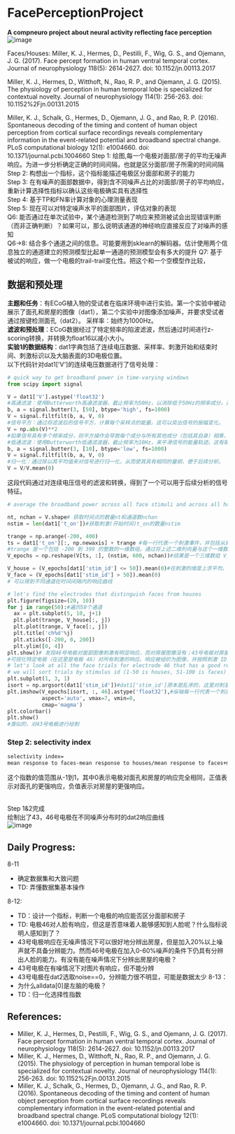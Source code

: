 # FacePerceptionProject
**A compneuro project about neural activity reflecting face perception**  
![image](https://github.com/Rayz357/FacePerceptionProject/assets/60376633/d8c271a0-ca08-4035-ada8-78538e745fb5)

Faces/Houses:
Miller, K. J., Hermes, D., Pestilli, F., Wig, G. S., and Ojemann, J. G. (2017). Face percept formation in human ventral temporal cortex. Journal of neurophysiology 118(5): 2614-2627. doi: 10.1152/jn.00113.2017

Miller, K. J., Hermes, D., Witthoft, N., Rao, R. P., and Ojemann, J. G. (2015). The physiology of perception in human temporal lobe is specialized for contextual novelty. Journal of neurophysiology 114(1): 256-263. doi: 10.1152%2Fjn.00131.2015

Miller, K. J., Schalk, G., Hermes, D., Ojemann, J. G., and Rao, R. P. (2016). Spontaneous decoding of the timing and content of human object perception from cortical surface recordings reveals complementary information in the event-related potential and broadband spectral change. PLoS computational biology 12(1): e1004660. doi: 10.1371/journal.pcbi.1004660
Step 1:  绘图,每一个电极对面部/房子的平均无噪声响应。为进一步分析确定正确的时间间隔，也就是区分面部/房子所需的时间间隔  
Step 2: 构想出一个指标，这个指标能描述电极区分面部和房子的能力  
Step 3: 在有噪声的面部数据中，得到含不同噪声占比的对面部/房子的平均响应，重新计算选择性指标以确认这些电极确实具有选择性   
Step 4: 基于TP和FN率计算对象的心理测量表现    
Step 5: 现在可以对特定噪声水平的面部图片，评估对象的表现  
Q6: 能否通过在单次试验中，某个通道检测到了响应来预测被试会出现错误判断（而非正确判断）？如果可以，那么说明该通道的神经响应直接反应了对噪声的感知  
Q6->8: 结合多个通道之间的信息。可能要用到sklearn的解码器。估计使用两个信息独立的通道建立的预测模型比起单一通道的预测模型会有多大的提升
Q7: 基于被试的响应，做一个电极的trail-trail变化性。把这个和一个空模型作比较，  

## 数据和预处理
**主题和任务**：有ECoG植入物的受试者在临床环境中进行实验。第一个实验中被动展示了面孔和房屋的图像（dat1），第二个实验中对图像添加噪声，并要求受试者通过按键检测面孔（dat2）。
采样率：始终为1000Hz。  
**滤波和预处理**：ECoG数据经过了特定频率的陷波滤波，然后通过时间进行z-scoring转换，并转换为float16以减小大小。  
**实验1的数据结构**：dat1字典包括了连续电压数据、采样率、刺激开始和结束时间、刺激标识以及大脑表面的3D电极位置。  
以下代码针对dat1['V']的连续电压数据进行了信号处理：
```python
# quick way to get broadband power in time-varying windows
from scipy import signal

V = dat1['V'].astype('float32')
#高通滤波：使用Butterworth高通滤波器，截止频率为50Hz，以消除低于50Hz的频率成分。这有助于消除慢波动和可能的噪声。  
b, a = signal.butter(3, [50], btype='high', fs=1000)
V = signal.filtfilt(b, a, V, 0)
#信号平方：通过将滤波后的信号平方，计算每个采样点的能量。这可以突出信号的振幅变化。
V = np.abs(V)**2
#如果信号具有多个频率成分，则平方操作会导致每个成分与所有其他成分（包括其自身）相乘，从而产生新的频率
#低通滤波：使用Butterworth低通滤波器，截止频率为10Hz，来平滑信号的能量轨迹。这有助于消除高频噪声并保留低频能量变化。  
b, a = signal.butter(3, [10], btype='low', fs=1000)
V = signal.filtfilt(b, a, V, 0)
#归一化：通过除以其平均值来对信号进行归一化，从而使其具有相同的量纲，便于后续分析。 
V = V/V.mean(0)
```
这段代码通过对连续电压信号的滤波和转换，得到了一个可以用于后续分析的信号特征。  
```python
# average the broadband power across all face stimuli and across all house stimuli

nt, nchan = V.shape# 获取时间点的数量nt和通道数nchan
nstim = len(dat1['t_on'])#获取刺激(开始时间)t_on的数量nstim

trange = np.arange(-200, 400)
ts = dat1['t_on'][:, np.newaxis] + trange #每一行代表一个刺激事件，并包括从刺激开始的-200到399的样本索引。通过使用 np.newaxis，这一部分将一维数组转换为二维列向量。 dat1['t_on'] 的形状为 (nstim,)，那么 dat1['t_on'][:, np.newaxis] 的形状将是 (nstim, 1)。  
#trange 是一个包括 -200 到 399 的整数的一维数组。通过将上述二维列向量与这个一维数组相加，使用 NumPy 的广播规则，我们实际上将 trange 的值加到了 dat1['t_on'] 中的每一个元素上。这样，每一行都会加上同样的 trange 值。结果是一个二维数组 ts，其中每一行代表一个刺激事件，并且包括了从刺激开始的 -200 到 399 的样本索引。  
V_epochs = np.reshape(V[ts, :], (nstim, 600, nchan))#结果是一个三维数组 V_epochs，每个元素 (i, j, k) 包括第 i 个刺激事件在时间 j 的第 k 个通道的电压值

V_house = (V_epochs[dat1['stim_id'] <= 50]).mean(0)#在刺激的维度上求平均，也就是将所有刺激索引的相同第二第三维相加求平均，也就是对每个相同时间，相同通道的平均响应
V_face = (V_epochs[dat1['stim_id'] > 50]).mean(0)
# 可以得到不同通道在时间间隔内的响应曲线

# let's find the electrodes that distinguish faces from houses
plt.figure(figsize=(20, 10))
for j in range(50):#遍历50个通道
  ax = plt.subplot(5, 10, j+1)
  plt.plot(trange, V_house[:, j])
  plt.plot(trange, V_face[:, j])
  plt.title('ch%d'%j)
  plt.xticks([-200, 0, 200])
  plt.ylim([0, 4])
plt.show()# 发现46号电极对面部图像刺激有明显响应，而对房屋图像没有；43号电极对房屋图像刺激有明显响应
#可视化特定电极（在这里是电极 46）对所有刺激的响应。响应被组织为图像，并按照刺激 ID 进行排序，使得房屋和脸部刺激分别聚在一起
# let's look at all the face trials for electrode 46 that has a good response to faces
# we will sort trials by stimulus id (1-50 is houses, 51-100 is faces)
plt.subplot(1, 3, 1)
isort = np.argsort(dat1['stim_id'])#dat1['stim_id']原本是乱序的，这里对刺激序号进行小到大排序
plt.imshow(V_epochs[isort, :, 46].astype('float32'),#纵轴每一行代表一个刺激（序号），横轴为时间，颜色深浅代表46号电极响应
           aspect='auto', vmax=7, vmin=0,
           cmap='magma')
plt.colorbar()
plt.show()
#类似的，对43号电极进行绘制
```

### Step 2: selectivity index
```latex
selectivity index=
mean response to faces-mean response to houses/mean response to faces+mean response to houses
```
这个指数的值范围从-1到1，其中0表示电极对面孔和房屋的响应完全相同，正值表示对面孔的更强响应，负值表示对房屋的更强响应。  
​

Step 1&2完成  
绘制出了43，46号电极在不同噪声分布时的dat2响应曲线  
![image](https://github.com/Rayz357/FacePerceptionProject/assets/60376633/751361c5-13f7-49a8-a660-1b7e7d929742)
## Daily Progress:
8-11
- 确定数据集和大致问题
- TD: 弄懂数据集基本操作

8-12: 
- TD：设计一个指标，判断一个电极的响应能否区分面部和房子
- TD: 电极46对人脸有响应，但这是否意味着人能够感知到人脸呢？什么指标说明人感知到了？
- 43号电极响应在无噪声情况下可以很好地分辨出房屋，但是加入20%以上噪声就不具备分辨能力。然而46号电极在加入0-60%噪声的条件下仍具有分辨出人脸的能力。有没有能在噪声情况下分辨出房屋的电极？
-   43号电极在有噪情况下对图片有响应，但不能分辨
-   43号电极在dat2选取noise==0，分辨能力很不明显，可能是数据太少
8-13：
- 为什么alldata[0]是左脑的电极？
- TD：归一化选择性指数
## References:
- Miller, K. J., Hermes, D., Pestilli, F., Wig, G. S., and Ojemann, J. G. (2017). Face percept formation in human ventral temporal cortex. Journal of neurophysiology 118(5): 2614-2627. doi: 10.1152/jn.00113.2017
- Miller, K. J., Hermes, D., Witthoft, N., Rao, R. P., and Ojemann, J. G. (2015). The physiology of perception in human temporal lobe is specialized for contextual novelty. Journal of neurophysiology 114(1): 256-263. doi: 10.1152%2Fjn.00131.2015
- Miller, K. J., Schalk, G., Hermes, D., Ojemann, J. G., and Rao, R. P. (2016). Spontaneous decoding of the timing and content of human object perception from cortical surface recordings reveals complementary information in the event-related potential and broadband spectral change. PLoS computational biology 12(1): e1004660. doi: 10.1371/journal.pcbi.1004660
